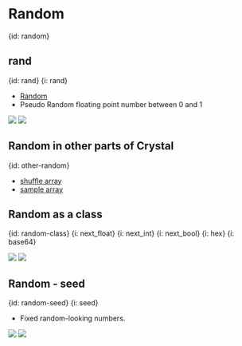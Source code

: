 # Random
{id: random}

## rand
{id: rand}
{i: rand}

* [Random](https://crystal-lang.org/api/Random.html)
* Pseudo Random floating point number between 0 and 1

![](examples/random/rand.cr)
![](examples/random/rand.out)

## Random in other parts of Crystal
{id: other-random}

* [shuffle array](arrays-shuffle)
* [sample array](arrays-sample)


## Random as a class
{id: random-class}
{i: next_float}
{i: next_int}
{i: next_bool}
{i: hex}
{i: base64}

![](examples/random/class.cr)
![](examples/random/class.out)

## Random - seed
{id: random-seed}
{i: seed}

* Fixed random-looking numbers.

![](examples/random/seed.cr)
![](examples/random/seed.out)

